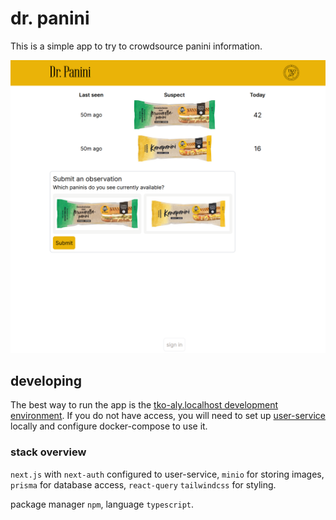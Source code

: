 # dr. panini

This is a simple app to try to crowdsource panini information.

![alt text](./screenshot.png)

## developing

The best way to run the app is the [tko-aly.localhost development environment](https://github.com/TKOaly/tko-aly.localhost). If you do not have access, you will need to set up [user-service](https://github.com/TKOaly/user-service/) locally and configure docker-compose to use it.

### stack overview

`next.js` with `next-auth` configured to user-service, `minio` for storing images, `prisma` for database access, `react-query` `tailwindcss` for styling.

package manager `npm`, language `typescript`.
